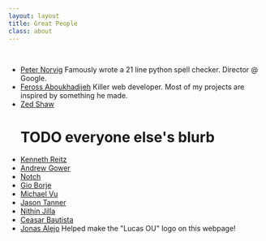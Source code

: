 ```yaml
---
layout: layout
title: Great People
class: about
---
```

<br>

- [Peter Norvig](http://norvig.com) 
    Famously wrote a 21 line python spell checker. Director @ Google.
- [Feross Aboukhadijeh](http://feross.org/)
    Killer web developer. Most of my projects are inspired by something he made.
- [Zed Shaw](http://zedshaw.com/#/start) 
    # TODO everyone else's blurb
- [Kenneth Reitz](http://kennethreitz.org/)
- [Andrew Gower](https://twitter.com/AndrewCGower)
- [Notch](https://mojang.com/notch/)
- [Gio Borje](http://www.giocc.com/)
- [Michael Vu](http://michaelqvu.com/)
- [Jason Tanner](http://jasontanner.herokuapp.com/)
- [Nithin Jilla](http://www.nithinjilla.com/)
- [Ceasar Bautista](http://ceasarbautista.com/)
- [Jonas Alejo](https://www.facebook.com/jonas.alejo.5)
    Helped make the "Lucas OU" logo on this webpage!
